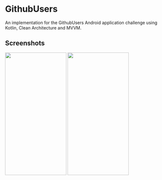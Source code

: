 
# GithubUsers

An implementation for the GithubUsers Android application challenge using Kotlin, Clean Architecture and MVVM.

## Screenshots

<img src="https://github.com/a7madKaddour/GithubUsers/assets/54554539/2fc21363-b58c-4569-8fe5-2602d0fc36a2" width="200" height="400" />

<img src="https://github.com/a7madKaddour/GithubUsers/assets/54554539/41dbac51-ebf3-4720-b2df-7c1096068dda" width="200" height="400" />
